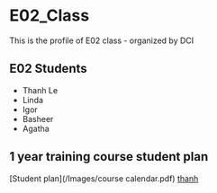 # E02_Class
This is the profile of E02 class - organized by DCI

## E02 Students
- Thanh Le
- Linda
- Igor
- Basheer
- Agatha

## 1 year training course student plan
[Student plan](/Images/course calendar.pdf)
[thanh](/Images/thanh_pic.jpg)
